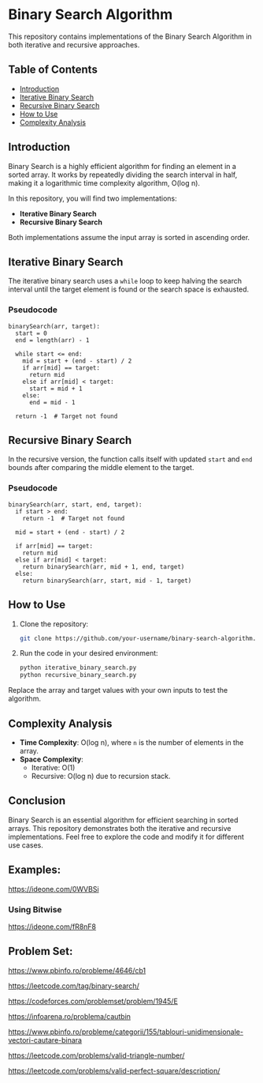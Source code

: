 # Binary Search Algorithm

This repository contains implementations of the Binary Search Algorithm in both iterative and recursive approaches.

## Table of Contents

- [Introduction](#introduction)
- [Iterative Binary Search](#iterative-binary-search)
- [Recursive Binary Search](#recursive-binary-search)
- [How to Use](#how-to-use)
- [Complexity Analysis](#complexity-analysis)

## Introduction

Binary Search is a highly efficient algorithm for finding an element in a sorted array. It works by repeatedly dividing the search interval in half, making it a logarithmic time complexity algorithm, O(log n).

In this repository, you will find two implementations:
- **Iterative Binary Search**
- **Recursive Binary Search**

Both implementations assume the input array is sorted in ascending order.

## Iterative Binary Search

The iterative binary search uses a `while` loop to keep halving the search interval until the target element is found or the search space is exhausted.

### Pseudocode

```text
binarySearch(arr, target):
  start = 0
  end = length(arr) - 1
  
  while start <= end:
    mid = start + (end - start) / 2
    if arr[mid] == target:
      return mid
    else if arr[mid] < target:
      start = mid + 1
    else:
      end = mid - 1
    
  return -1  # Target not found
```

## Recursive Binary Search

In the recursive version, the function calls itself with updated `start` and `end` bounds after comparing the middle element to the target.

### Pseudocode

```text
binarySearch(arr, start, end, target):
  if start > end:
    return -1  # Target not found
  
  mid = start + (end - start) / 2
  
  if arr[mid] == target:
    return mid
  else if arr[mid] < target:
    return binarySearch(arr, mid + 1, end, target)
  else:
    return binarySearch(arr, start, mid - 1, target)
```

## How to Use

1. Clone the repository:
    ```bash
    git clone https://github.com/your-username/binary-search-algorithm.git
    ```
2. Run the code in your desired environment:
    ```bash
    python iterative_binary_search.py
    python recursive_binary_search.py
    ```

Replace the array and target values with your own inputs to test the algorithm.

## Complexity Analysis

- **Time Complexity**: O(log n), where `n` is the number of elements in the array.
- **Space Complexity**:
  - Iterative: O(1)
  - Recursive: O(log n) due to recursion stack.

## Conclusion

Binary Search is an essential algorithm for efficient searching in sorted arrays. This repository demonstrates both the iterative and recursive implementations. Feel free to explore the code and modify it for different use cases.


## Examples:

https://ideone.com/0WVBSi

### Using Bitwise

https://ideone.com/fR8nF8

## Problem Set:

https://www.pbinfo.ro/probleme/4646/cb1

https://leetcode.com/tag/binary-search/

https://codeforces.com/problemset/problem/1945/E

https://infoarena.ro/problema/cautbin

https://www.pbinfo.ro/probleme/categorii/155/tablouri-unidimensionale-vectori-cautare-binara

https://leetcode.com/problems/valid-triangle-number/

https://leetcode.com/problems/valid-perfect-square/description/
